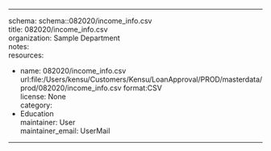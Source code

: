 


---  
schema: schema::082020/income_info.csv  
title: 082020/income_info.csv  
organization: Sample Department  
notes:   
resources:  
- name: 082020/income_info.csv 
 url:file:/Users/kensu/Customers/Kensu/LoanApproval/PROD/masterdata/prod/082020/income_info.csv 
 format:CSV  
license: None  
category:
 - Education  
maintainer: User  
maintainer_email: UserMail  
---